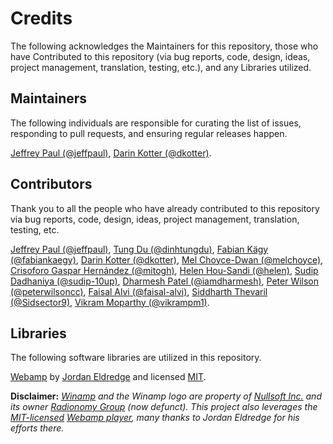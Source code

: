 # Credits

The following acknowledges the Maintainers for this repository, those who have Contributed to this repository (via bug reports, code, design, ideas, project management, translation, testing, etc.), and any Libraries utilized.

## Maintainers

The following individuals are responsible for curating the list of issues, responding to pull requests, and ensuring regular releases happen.

[Jeffrey Paul (@jeffpaul)](https://github.com/jeffpaul), [Darin Kotter (@dkotter)](https://github.com/dkotter).

## Contributors

Thank you to all the people who have already contributed to this repository via bug reports, code, design, ideas, project management, translation, testing, etc.

[Jeffrey Paul (@jeffpaul)](https://github.com/jeffpaul), [Tung Du (@dinhtungdu)](https://github.com/dinhtungdu), [Fabian Kägy (@fabiankaegy)](https://github.com/fabiankaegy), [Darin Kotter (@dkotter)](https://github.com/dkotter), [Mel Choyce-Dwan (@melchoyce)](https://github.com/melchoyce), [Crisoforo Gaspar Hernández (@mitogh)](https://github.com/mitogh), [Helen Hou-Sandi (@helen)](https://github.com/helen), [Sudip Dadhaniya (@sudip-10up)](https://github.com/sudip-10up), [Dharmesh Patel (@iamdharmesh)](https://github.com/iamdharmesh), [Peter Wilson (@peterwilsoncc)](https://github.com/peterwilsoncc), [Faisal Alvi (@faisal-alvi)](https://github.com/faisal-alvi), [Siddharth Thevaril (@Sidsector9)](https://github.com/Sidsector9), [Vikram Moparthy (@vikrampm1)](https://github.com/vikrampm1).

## Libraries

The following software libraries are utilized in this repository.

[Webamp](https://github.com/captbaritone/webamp) by [Jordan Eldredge](https://github.com/captbaritone) and licensed [MIT](https://github.com/captbaritone/webamp/blob/master/LICENSE.txt).

**Disclaimer:** _[Winamp](https://en.wikipedia.org/wiki/Winamp) and the Winamp logo are property of [Nullsoft Inc.](https://en.wikipedia.org/wiki/Nullsoft) and its owner [Radionomy Group](https://en.wikipedia.org/wiki/Radionomy) (now defunct).  This project also leverages the [MIT-licensed](https://github.com/captbaritone/webamp/blob/master/LICENSE.txt) [Webamp player](https://webamp.org/), many thanks to  Jordan Eldredge for his efforts there._
